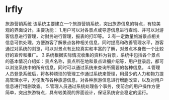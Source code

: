 # lrfly

旅游营销系统
该系统主要建立一个旅游营销系统，突出旅游信息的特点，有较美观的界面设计。主要功能：
1.用户可以对各景点或导游信息进行查询、并可以对游客信息进行管理，对财务进行管理，报表的打印等。
2.有一定数量旅游景点相关信息可供处理。方便游客了解景点各种相关信息，同时提高和改善管理水平，游客通过对系统的浏览，可以对景点有比较真实和丰富的了解，对景点本身做一个比较好的宣传和推广。
3.系统根据实际情况收集的资料为背景，系统中包括各个景点的基本情况介绍如：景点名称，景点所在地和景点详细介绍等，用户登录后，都可以浏览系统中的所有信息，同时可以通过系统来查询所需要的各种信息。
4.管理人员登录系统后，将各种烦琐的管理工作通过系统来管理，用最少的人力和物力提高管理水平，方便发布各种旅游信息，对各种旅游信息进行增删改查，以及对用户信息进行增删改查。
5.管理人员通过系统处理各个事务，使前台的用户操作方便简单，突出旅游特点，具有较美观的界面设计，保证系统安全稳定的运行。
